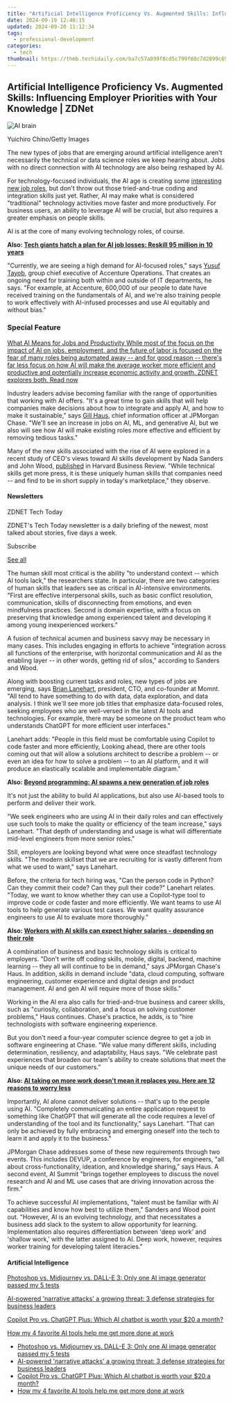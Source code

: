 ```yaml
---
title: "Artificial Intelligence Proficiency Vs. Augmented Skills: Influencing Employer Priorities with Your Knowledge | ZDNet"
date: 2024-09-19 12:46:15
updated: 2024-09-20 11:12:34
tags:
  - professional-development
categories:
  - tech
thumbnail: https://thmb.techidaily.com/ba7c57a899f8cd5c799f88c7d2899c692ee461941eff0903eb250db9dc660efe.jpg
---
```


## Artificial Intelligence Proficiency Vs. Augmented Skills: Influencing Employer Priorities with Your Knowledge | ZDNet

![AI brain](https://www.zdnet.com/a/img/resize/f452f760871cef89cb0793a5a88e291b24f6347b/2024/05/21/1649833a-cddd-4b32-a2be-5362abf1ad74/gettyimages-2148156996.jpg?auto=webp&width=1280)

Yuichiro Chino/Getty Images

The new types of jobs that are emerging around artificial intelligence aren't necessarily the technical or data science roles we keep hearing about. Jobs with no direct connection with AI technology are also being reshaped by AI. 

For technology-focused individuals, the AI age is creating some [interesting new job roles](https://www.zdnet.com/education/professional-development/beyond-programming-ai-spawns-a-new-generation-of-job-roles/), but don't throw out those tried-and-true coding and integration skills just yet. Rather, AI may make what is considered "traditional" technology activities move faster and more productively. For business users, an ability to leverage AI will be crucial, but also requires a greater emphasis on people skills. 

AI is at the core of many evolving technology roles, of course. 

**Also: [Tech giants hatch a plan for AI job losses: Reskill 95 million in 10 years](https://www.zdnet.com/article/tech-giants-hatch-a-plan-for-ai-job-losses-reskill-95-million-in-10-years/)**

"Currently, we are seeing a high demand for AI-focused roles," says [Yusuf Tayob](https://www.accenture.com/us-en/about/leadership/yusuf-tayob), group chief executive of Accenture Operations. That creates an ongoing need for training both within and outside of IT departments, he says. "For example, at Accenture, 600,000 of our people to date have received training on the fundamentals of AI, and we're also training people to work effectively with AI-infused processes and use AI equitably and without bias." 

### Special Feature

[What AI Means for Jobs and Productivity While most of the focus on the impact of AI on jobs, employment, and the future of labor is focused on the fear of many roles being automated away -- and for good reason -- there's far less focus on how AI will make the average worker more efficient and productive and potentially increase economic activity and growth. ZDNET explores both.  Read now](https://www.zdnet.com/collection/what-ai-means-for-jobs-and-productivity/)

Industry leaders advise becoming familiar with the range of opportunities that working with AI offers. "It's a great time to gain skills that will help companies make decisions about how to integrate and apply AI, and how to make it sustainable," says [Gill Haus](https://www.chase.com/digital/resources/next-at-chase/talent-culture/meet-gill-haus), chief information officer at JPMorgan Chase. "We'll see an increase in jobs on AI, ML, and generative AI, but we also will see how AI will make existing roles more effective and efficient by removing tedious tasks." 

Many of the new skills associated with the rise of AI were explored in a recent study of CEO's views toward AI skills development by Nada Sanders and John Wood, [published](https://hbr.org/2023/11/the-skills-your-employees-need-to-work-effectively-with-ai) in Harvard Business Review. "While technical skills get more press, it is these uniquely human skills that companies need -- and find to be in short supply in today's marketplace," they observe.

#### Newsletters

ZDNET Tech Today

ZDNET's Tech Today newsletter is a daily briefing of the newest, most talked about stories, five days a week.

 Subscribe

[See all](https://www.zdnet.com/newsletters/)

The human skill most critical is the ability "to understand context -- which AI tools lack," the researchers state. In particular, there are two categories of human skills that leaders see as critical in AI-intensive environments. "First are effective interpersonal skills, such as basic conflict resolution, communication, skills of disconnecting from emotions, and even mindfulness practices. Second is domain expertise, with a focus on preserving that knowledge among experienced talent and developing it among young inexperienced workers."

A fusion of technical acumen and business savvy may be necessary in many cases. This includes engaging in efforts to achieve "integration across all functions of the enterprise, with horizontal communication and AI as the enabling layer -- in other words, getting rid of silos," according to Sanders and Wood. 

Along with boosting current tasks and roles, new types of jobs are emerging, says [Brian Lanehart](https://www.linkedin.com/in/brianlanehart/), president, CTO, and co-founder at Momnt. "All tend to have something to do with data, data exploration, and data analysis. I think we'll see more job titles that emphasize data-focused roles, seeking employees who are well-versed in the latest AI tools and technologies. For example, there may be someone on the product team who understands ChatGPT for more efficient user interfaces." 

Lanehart adds: "People in this field must be comfortable using Copilot to code faster and more efficiently, Looking ahead, there are other tools coming out that will allow a solutions architect to describe a problem -- or even an idea for how to solve a problem -- to an AI platform, and it will produce an elastically scalable and implementable diagram."

**Also: [Beyond programming: AI spawns a new generation of job roles](https://www.zdnet.com/education/professional-development/beyond-programming-ai-spawns-a-new-generation-of-job-roles/)**

It's not just the ability to build AI applications, but also use AI-based tools to perform and deliver their work.

"We seek engineers who are using AI in their daily roles and can effectively use such tools to make the quality or efficiency of the team increase," says Lanehart. "That depth of understanding and usage is what will differentiate mid-level engineers from more senior roles." 

Still, employers are looking beyond what were once steadfast technology skills. "The modern skillset that we are recruiting for is vastly different from what we used to want," says Lanehart. 

Before, the criteria for tech hiring was, "Can the person code in Python? Can they commit their code? Can they pull their code?" Lanehart relates. "Today, we want to know whether they can use a Copilot-type tool to improve code or code faster and more efficiently. We want teams to use AI tools to help generate various test cases. We want quality assurance engineers to use AI to evaluate more thoroughly." 

**Also: [Workers with AI skills can expect higher salaries - depending on their role](https://www.zdnet.com/article/workers-with-ai-skills-can-expect-higher-salaries-depending-on-their-role/)**

A combination of business and basic technology skills is critical to employers. "Don't write off coding skills, mobile, digital, backend, machine learning -- they all will continue to be in demand," says JPMorgan Chase's Haus. In addition, skills in demand include "data, cloud computing, software engineering, customer experience and digital design and product management. AI and gen AI will require more of those skills."

Working in the AI era also calls for tried-and-true business and career skills, such as "curiosity, collaboration, and a focus on solving customer problems," Haus continues. Chase's practice, he adds, is to "hire technologists with software engineering experience. 

But you don't need a four-year computer science degree to get a job in software engineering at Chase. "We value many different skills, including determination, resiliency, and adaptability, Haus says. "We celebrate past experiences that broaden our team's ability to create solutions that meet the unique needs of our customers."

**Also: [AI taking on more work doesn't mean it replaces you. Here are 12 reasons to worry less](https://www.zdnet.com/article/ai-taking-on-more-work-doesnt-mean-it-replaces-you-here-are-12-reasons-to-worry-less/)**

Importantly, AI alone cannot deliver solutions -- that's up to the people using AI. "Completely communicating an entire application request to something like ChatGPT that will generate all the code requires a level of understanding of the tool and its functionality," says Lanehart. "That can only be achieved by fully embracing and emerging oneself into the tech to learn it and apply it to the business."

JPMorgan Chase addresses some of these new requirements through two events. This includes DEVUP, a conference by engineers, for engineers, "all about cross-functionality, ideation, and knowledge sharing," says Haus. A second event, AI Summit "brings together employees to discuss the novel research and AI and ML use cases that are driving innovation across the firm."

To achieve successful AI implementations, "talent must be familiar with AI capabilities and know how best to utilize them," Sanders and Wood point out. "However, AI is an evolving technology, and that necessitates a business add slack to the system to allow opportunity for learning. Implementation also requires differentiation between 'deep work' and 'shallow work,' with the latter assigned to AI. Deep work, however, requires worker training for developing talent literacies." 

#### Artificial Intelligence

[Photoshop vs. Midjourney vs. DALL-E 3: Only one AI image generator passed my 5 tests](https://www.zdnet.com/article/is-photoshops-new-text-to-image-as-good-as-midjourney-and-dall-e-we-test-it-and-see/ "Photoshop vs. Midjourney vs. DALL-E 3: Only one AI image generator passed my 5 tests")

[AI-powered 'narrative attacks' a growing threat: 3 defense strategies for business leaders](https://www.zdnet.com/article/ai-powered-narrative-attacks-a-growing-threat-3-defense-strategies-for-business-leaders/ "AI-powered 'narrative attacks' a growing threat: 3 defense strategies for business leaders")

[Copilot Pro vs. ChatGPT Plus: Which AI chatbot is worth your $20 a month?](https://www.zdnet.com/article/copilot-pro-vs-chatgpt-plus-which-is-ai-chatbot-is-worth-your-20-a-month/ "Copilot Pro vs. ChatGPT Plus: Which AI chatbot is worth your $20 a month?")

[How my 4 favorite AI tools help me get more done at work](https://www.zdnet.com/article/how-my-4-favorite-ai-tools-help-me-get-more-done-at-work/ "How my 4 favorite AI tools help me get more done at work")

* [Photoshop vs. Midjourney vs. DALL-E 3: Only one AI image generator passed my 5 tests](https://www.zdnet.com/article/is-photoshops-new-text-to-image-as-good-as-midjourney-and-dall-e-we-test-it-and-see/ "Photoshop vs. Midjourney vs. DALL-E 3: Only one AI image generator passed my 5 tests")
* [AI-powered 'narrative attacks' a growing threat: 3 defense strategies for business leaders](https://www.zdnet.com/article/ai-powered-narrative-attacks-a-growing-threat-3-defense-strategies-for-business-leaders/ "AI-powered 'narrative attacks' a growing threat: 3 defense strategies for business leaders")
* [Copilot Pro vs. ChatGPT Plus: Which AI chatbot is worth your $20 a month?](https://www.zdnet.com/article/copilot-pro-vs-chatgpt-plus-which-is-ai-chatbot-is-worth-your-20-a-month/ "Copilot Pro vs. ChatGPT Plus: Which AI chatbot is worth your $20 a month?")
* [How my 4 favorite AI tools help me get more done at work](https://www.zdnet.com/article/how-my-4-favorite-ai-tools-help-me-get-more-done-at-work/ "How my 4 favorite AI tools help me get more done at work")

<ins class="adsbygoogle"
     style="display:block"
     data-ad-format="autorelaxed"
     data-ad-client="ca-pub-7571918770474297"
     data-ad-slot="1223367746"></ins>



<ins class="adsbygoogle"
     style="display:block"
     data-ad-client="ca-pub-7571918770474297"
     data-ad-slot="8358498916"
     data-ad-format="auto"
     data-full-width-responsive="true"></ins>
